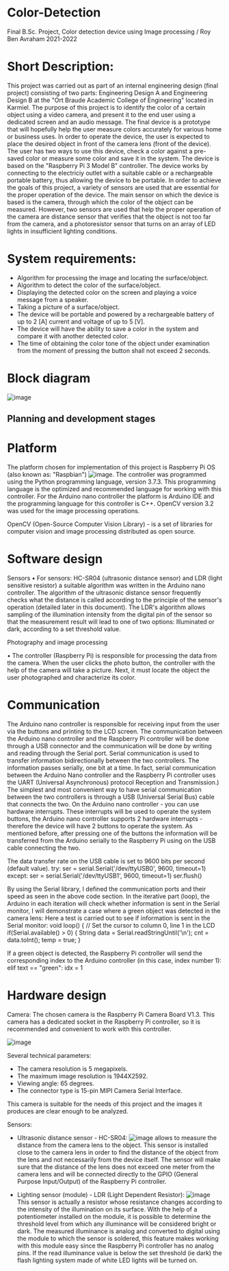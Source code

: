 # Color-Detection
Final B.Sc. Project, Color detection device using Image processing / Roy Ben Avraham 2021-2022

# Short Description:
This project was carried out as part of an internal engineering design (final project) consisting of two parts: Engineering Design A and Engineering Design B at the "Ort Braude Academic College of Engineering" located in Karmiel.
The purpose of this project is to identify the color of a certain object using a video camera, and present it to the end user using a dedicated screen and an audio message. The final device is a prototype that will hopefully help the user measure colors accurately for various home or business uses.
In order to operate the device, the user is expected to place the desired object in front of the camera lens (front of the device). The user has two ways to use this device, check a color against a pre-saved color or measure some color and save it in the system.
The device is based on the "Raspberry Pi 3 Model B" controller. The device works by connecting to the electriciy outlet with a suitable cable or a rechargeable portable battery, thus allowing the device to be portable.
In order to achieve the goals of this project, a variety of sensors are used that are essential for the proper operation of the device. The main sensor on which the device is based is the camera, through which the color of the object can be measured. However, two sensors are used that help the proper operation of the camera are distance sensor that verifies that the object is not too far from the camera, and a photoresistor sensor that turns on an array of LED lights in insufficient lighting conditions.

# System requirements:

- Algorithm for processing the image and locating the surface/object.
- Algorithm to detect the color of the surface/object.
- Displaying the detected color on the screen and playing a voice message from a speaker.
- Taking a picture of a surface/object.
- The device will be portable and powered by a rechargeable battery of up to 2 [A] current and voltage of up to 5 [V].
- The device will have the ability to save a color in the system and compare it with another detected color.
- The time of obtaining the color tone of the object under examination from the moment of pressing the button shall not exceed 2 seconds.

# Block diagram

![image](https://user-images.githubusercontent.com/105777016/190319969-8a83d7aa-52bb-4f45-b5d9-0407dbf8fe41.png)

## Planning and development stages 

# Platform
The platform chosen for implementation of this project is Raspberry Pi OS (also known as: "Raspbian") ![image](https://user-images.githubusercontent.com/105777016/190320285-f11e5c6c-2ca5-47d7-9449-0cd0f7c12719.png). The controller was programmed using the Python programming language, version 3.7.3. This programming language is the optimized and recommended language for working with this controller. For the Arduino nano controller the platform is Arduino IDE and the programming language for this controller is C++. OpenCV version 3.2 was used for the image processing operations.

OpenCV (Open-Source Computer Vision Library) - is a set of libraries for computer vision and image processing distributed as open source.

# Software design

Sensors
• For sensors: HC-SR04 (ultrasonic distance sensor) and LDR (light sensitive resistor) a suitable algorithm was written in the Arduino nano controller. The algorithm of the ultrasonic distance sensor frequently checks what the distance is called according to the principle of the sensor's operation (detailed later in this document). The LDR's algorithm allows sampling of the illumination intensity from the digital pin of the sensor so that the measurement result will lead to one of two options: Illuminated or dark, according to a set threshold value.

 Photography and image processing
 
 

• The controller (Raspberry Pi) is responsible for processing the data from the camera. When the user clicks the photo button, the controller with the help of the camera will take a picture. Next, it must locate the object the user photographed and characterize its color.

# Communication

The Arduino nano controller is responsible for receiving input from the user via the buttons and printing to the LCD screen. The communication between the Arduino nano controller and the Raspberry Pi controller will be done through a USB connector and the communication will be done by writing and reading through the Serial port.
Serial communication is used to transfer information bidirectionally between the two controllers. The information passes serially, one bit at a time. In fact, serial communication between the Arduino Nano controller and the Raspberry Pi controller uses the UART (Universal Asynchronous) protocol Reception and Transmission.) The simplest and most convenient way to have serial communication between the two controllers is through a USB (Universal Serial Bus) cable that connects the two.
On the Arduino nano controller - you can use hardware interrupts. These interrupts will be used to operate the system buttons, the Arduino nano controller supports 2 hardware interrupts - therefore the device will have 2 buttons to operate the system. As mentioned before, after pressing one of the buttons the information will be transferred from the Arduino serially to the Raspberry Pi using on the USB cable connecting the two.

The data transfer rate on the USB cable is set to 9600 bits per second (default value).
try:
    ser = serial.Serial('/dev/ttyUSB0', 9600, timeout=1)
except:
    ser = serial.Serial('/dev/ttyUSB1', 9600, timeout=1)
ser.flush()

By using the Serial library, I defined the communication ports and their speed as seen in the above code section.
In the iterative part (loop), the Arduino in each iteration will check whether information is sent in the Serial monitor, I will demonstrate a case where a green object was detected in the camera lens:
 Here a test is carried out to see if information is sent in the Serial monitor:
void loop() {
  // Set the cursor to column 0, line 1 in the LCD
  if(Serial.available() > 0) {
    String data = Serial.readStringUntil('\n');
    cnt = data.toInt();
    temp = true;
  }

If a green object is detected, the Raspberry Pi controller will send the corresponding index to the Arduino controller (in this case, index number 1):
  elif text == "green":
            idx = 1
            
# Hardware design

Camera:
The chosen camera is the Raspberry Pi Camera Board V1.3. This camera has a dedicated socket in the Raspberry Pi controller, so it is recommended and convenient to work with this controller.

![image](https://user-images.githubusercontent.com/105777016/190323081-c7775f8c-0210-42fb-8f02-a06b2eae8f14.png)

Several technical parameters:
- The camera resolution is 5 megapixels.
- The maximum image resolution is 1944X2592.
- Viewing angle: 65 degrees.
- The connector type is 15-pin MIPI Camera Serial Interface.

This camera is suitable for the needs of this project and the images it produces are clear enough to be analyzed.

Sensors:     

- Ultrasonic distance sensor - HC-SR04: ![image](https://user-images.githubusercontent.com/105777016/190323042-7425bae4-0509-44a3-8859-55baffe5b4b8.png)
allows to measure the distance from the camera lens to the object. This sensor is installed close to the camera lens in order to find the distance of the object from the lens and not necessarily from the device itself. The sensor will make sure that the distance of the lens does not exceed one meter from the camera lens and will be connected directly to the GPIO (General Purpose Input/Output) of the Raspberry Pi controller.

- Lighting sensor (module) - LDR (Light Dependent Resistor): ![image](https://user-images.githubusercontent.com/105777016/190323059-b072b8f5-1b63-4281-9b25-e8bb9ababd83.png)
 This sensor is actually a resistor whose resistance changes according to the intensity of the illumination on its surface. With the help of a potentiometer installed on the module, it is possible to determine the threshold level from which any illuminance will be considered bright or dark. The measured illuminance is analog and converted to digital using the module to which the sensor is soldered, this feature makes working with this module easy since the Raspberry Pi controller has no analog pins. If the read illuminance value is below the set threshold (ie dark) the flash lighting system made of white LED lights will be turned on.


